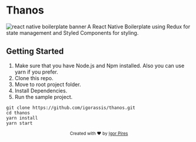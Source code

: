 # Thanos
<img src="https://pngimage.net/wp-content/uploads/2018/06/infinity-gauntlet-png-3.png" alt="react native boilerplate banner" align="left" />

A React Native Boilerplate using Redux for state management and Styled Components for styling.

## Getting Started 
1. Make sure that you have Node.js and Npm installed. Also you can use yarn if you prefer.
2. Clone this repo.
3. Move to root project folder.
4. Install Dependencies.
5. Run the sample project.

```
git clone https://github.com/igorassis/thanos.git
cd thanos
yarn install
yarn start
```

<div align="center">
  <sub>Created with ❤️ by <a href="https://github.com/igorassis">Igor Pires</a></sub>
</div>